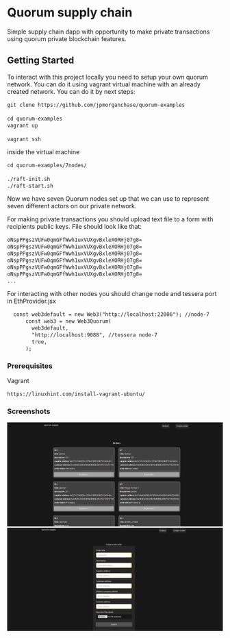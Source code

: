 # Quorum supply chain

Simple supply chain dapp with opportunity to make private transactions using quorum private blockchain features.

## Getting Started

To interact with this project locally you need to setup your own quorum network. You can do it using vagrant virtual machine with an already created network. You can do it by next steps:

```
git clone https://github.com/jpmorganchase/quorum-examples

cd quorum-examples
vagrant up

vagrant ssh
```

inside the virtual machine
```
cd quorum-examples/7nodes/

./raft-init.sh
./raft-start.sh
```
Now we have seven Quorum nodes set up that we can use to represent seven different actors on our private network.

For making private transactions you should upload text file to a form with recipients public keys. File should look like that: 
```
oNspPPgszVUFw0qmGFfWwh1uxVUXgvBxleXORHj07g8=
oNspPPgszVUFw0qmGFfWwh1uxVUXgvBxleXORHj07g8=
oNspPPgszVUFw0qmGFfWwh1uxVUXgvBxleXORHj07g8=
oNspPPgszVUFw0qmGFfWwh1uxVUXgvBxleXORHj07g8=
oNspPPgszVUFw0qmGFfWwh1uxVUXgvBxleXORHj07g8=
oNspPPgszVUFw0qmGFfWwh1uxVUXgvBxleXORHj07g8=
...
```
For interacting with other nodes you should change node and tessera port in EthProvider.jsx
```
  const web3default = new Web3("http://localhost:22006"); //node-7
      const web3 = new Web3Quorum(
        web3default,
        "http://localhost:9088", //tessera node-7
        true,
      );
```

### Prerequisites

Vagrant

```
https://linuxhint.com/install-vagrant-ubuntu/
```

### Screenshots

![img.png](img.png)
![img_1.png](img_1.png)
